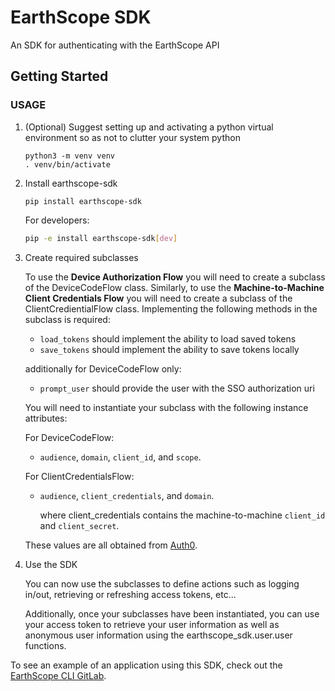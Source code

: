 # EarthScope SDK

An SDK for authenticating with the EarthScope API

## Getting Started

### USAGE

1. (Optional) Suggest setting up and activating a python virtual environment so as not to clutter your system python

   ```shell
   python3 -m venv venv
   . venv/bin/activate
   ```

2. Install earthscope-sdk

   ```shell
   pip install earthscope-sdk
   ```
   For developers:
   ```bash
   pip -e install earthscope-sdk[dev]
   ```
   
3. Create required subclasses

   To use the **Device Authorization Flow** you will need to create a subclass of the DeviceCodeFlow class. Similarly, to use
   the **Machine-to-Machine Client Credentials Flow** you will need to create a subclass of the ClientCredientialFlow class.
   Implementing the following methods in the subclass is required:
   * `load_tokens` should implement the ability to load saved tokens
   * `save_tokens` should implement the ability to save tokens locally
   
   additionally for DeviceCodeFlow only:
   * `prompt_user` should provide the user with the SSO authorization uri

   You will need to instantiate your subclass with the following instance attributes:

   For DeviceCodeFlow:
   * `audience`, `domain`, `client_id`, and `scope`.

   For ClientCredentialsFlow:
   * `audience`, `client_credentials`, and `domain`.
   
      where client_credentials contains the machine-to-machine `client_id` and `client_secret`.

   These values are all obtained from [Auth0](https://manage.auth0.com/).
4. Use the SDK

   You can now use the subclasses to define actions such as logging in/out, retrieving or refreshing access tokens, etc...

   Additionally, once your subclasses have been instantiated, you can use your access token to retrieve
   your user information as well as anonymous user information using the earthscope_sdk.user.user functions.
   

To see an example of an application using this SDK, check out the [EarthScope CLI GitLab](https://gitlab.com/earthscope/public/earthscope-cli).
